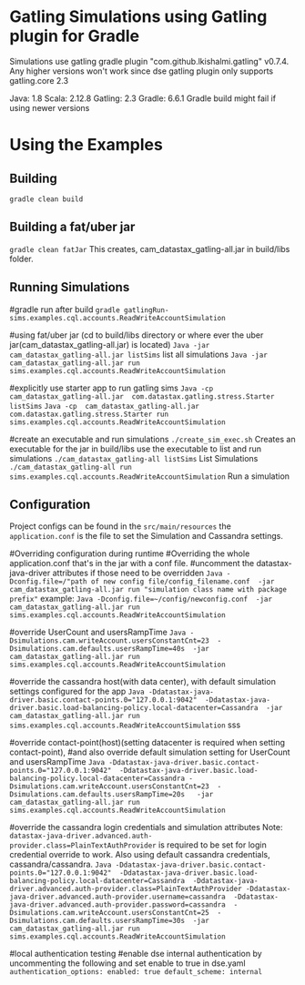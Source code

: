 Gatling Simulations using Gatling plugin for Gradle  
=============================================
Simulations use gatling gradle plugin "com.github.lkishalmi.gatling" v0.7.4. 
Any higher versions won't work since dse gatling plugin only supports gatling.core 2.3

Java: 1.8
Scala: 2.12.8
Gatling: 2.3
Gradle: 6.6.1   Gradle build might fail if using newer versions


# Using the Examples

## Building
`gradle clean build`

## Building a fat/uber jar
`gradle clean fatJar`  This creates, cam_datastax_gatling-all.jar in build/libs folder.


## Running Simulations
#gradle run after build
`gradle gatlingRun-sims.examples.cql.accounts.ReadWriteAccountSimulation`

#using fat/uber jar
(cd to build/libs directory or where ever the uber jar(cam_datastax_gatling-all.jar) is located)
`Java -jar  cam_datastax_gatling-all.jar listSims`   list all simulations
`Java -jar  cam_datastax_gatling-all.jar run sims.examples.cql.accounts.ReadWriteAccountSimulation`

#explicitly use starter app to run gatling sims
`Java -cp  cam_datastax_gatling-all.jar  com.datastax.gatling.stress.Starter listSims`
`Java -cp  cam_datastax_gatling-all.jar  com.datastax.gatling.stress.Starter run sims.examples.cql.accounts.ReadWriteAccountSimulation`

#create an executable and run simulations
`./create_sim_exec.sh`    Creates an executable for the jar in build/libs
use the executable to list and run simulations
`./cam_datastax_gatling-all listSims`  List Simulations
`./cam_datastax_gatling-all run sims.examples.cql.accounts.ReadWriteAccountSimulation`  Run a simulation

## Configuration
Project configs can be found in the `src/main/resources` the `application.conf` is the file to set the Simulation and Cassandra settings.

#Overriding configuration during runtime
#Overriding the whole application.conf that's in the jar with a conf file.
#uncomment the datastax-java-driver attributes if those need to be overridden
`Java -Dconfig.file=/"path of new config file/config_filename.conf  -jar   cam_datastax_gatling-all.jar run "simulation class name with package prefix"`
example: `Java -Dconfig.file=~/config/newconfig.conf  -jar   cam_datastax_gatling-all.jar run sims.examples.cql.accounts.ReadWriteAccountSimulation`

#override UserCount and usersRampTime
`Java -Dsimulations.cam.writeAccount.usersConstantCnt=23  -Dsimulations.cam.defaults.usersRampTime=40s  -jar   cam_datastax_gatling-all.jar run sims.examples.cql.accounts.ReadWriteAccountSimulation`
 
#override the cassandra host(with data center), with default simulation settings configured for the app
`Java -Ddatastax-java-driver.basic.contact-points.0="127.0.0.1:9042"  -Ddatastax-java-driver.basic.load-balancing-policy.local-datacenter=Cassandra  -jar   cam_datastax_gatling-all.jar run sims.examples.cql.accounts.ReadWriteAccountSimulation` sss

#override contact-point(host)(setting datacenter is required when setting contact-point), 
#and also override default simulation setting for UserCount and usersRampTime
`Java -Ddatastax-java-driver.basic.contact-points.0="127.0.0.1:9042"  -Ddatastax-java-driver.basic.load-balancing-policy.local-datacenter=Cassandra -Dsimulations.cam.writeAccount.usersConstantCnt=23  -Dsimulations.cam.defaults.usersRampTime=20s   -jar   cam_datastax_gatling-all.jar run sims.examples.cql.accounts.ReadWriteAccountSimulation`

#override the cassandra login credentials and simulation attributes
Note: `datastax-java-driver.advanced.auth-provider.class=PlainTextAuthProvider`  is required to be set for login credential override to work. Also using default cassandra credentials, cassandra/cassandra.
`Java -Ddatastax-java-driver.basic.contact-points.0="127.0.0.1:9042"  -Ddatastax-java-driver.basic.load-balancing-policy.local-datacenter=Cassandra  -Ddatastax-java-driver.advanced.auth-provider.class=PlainTextAuthProvider -Ddatastax-java-driver.advanced.auth-provider.username=cassandra  -Ddatastax-java-driver.advanced.auth-provider.password=cassandra  -Dsimulations.cam.writeAccount.usersConstantCnt=25  -Dsimulations.cam.defaults.usersRampTime=30s  -jar   cam_datastax_gatling-all.jar run sims.examples.cql.accounts.ReadWriteAccountSimulation`

#local authentication testing
#enable dse internal authentication by uncommenting the following and set enable to true in dse.yaml
`authentication_options:
        enabled: true
        default_scheme: internal`